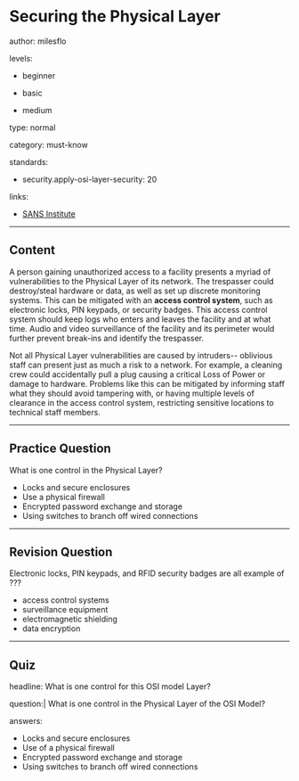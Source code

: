 # Securing the Physical Layer
author: milesflo

levels:

  - beginner

  - basic

  - medium

type: normal

category: must-know

standards:

  - security.apply-osi-layer-security: 20

links:

  - [SANS Institute](https://www.sans.org/reading-room/whitepapers/protocols/applying-osi-layer-network-model-information-security-1309)

---
## Content

A person gaining unauthorized access to a facility presents a myriad of vulnerabilities to the Physical Layer of its network. The trespasser could destroy/steal hardware or data, as well as set up discrete monitoring systems. This can be mitigated with an __access control system__, such as electronic locks, PIN keypads, or security badges. This access control system should keep logs who enters and leaves the facility and at what time. Audio and video surveillance of the facility and its perimeter would further prevent break-ins and identify the trespasser.

Not all Physical Layer vulnerabilities are caused by intruders-- oblivious staff can present just as much a risk to a network. For example, a cleaning crew could accidentally pull a plug causing a critical Loss of Power or damage to hardware. Problems like this can be mitigated by informing staff what they should avoid tampering with, or having multiple levels of clearance in the access control system, restricting sensitive locations to technical staff members.

---
## Practice Question

What is one control in the Physical Layer?

* Locks and secure enclosures
* Use a physical firewall
* Encrypted password exchange and storage
* Using switches to branch off wired connections

---
## Revision Question

Electronic locks, PIN keypads, and RFID security badges are all example of ???

* access control systems
* surveillance equipment
* electromagnetic shielding
* data encryption

---
## Quiz

headline: What is one control for this OSI model Layer?

question:| What is one control in the Physical Layer of the OSI Model?

answers:

- Locks and secure enclosures
- Use of a physical firewall
- Encrypted password exchange and storage
- Using switches to branch off wired connections

